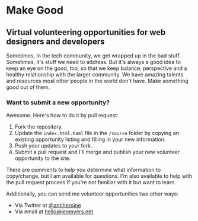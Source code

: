 # Make Good
## Virtual volunteering opportunities for web designers and developers

Sometimes, in the tech community, we get wrapped up in the bad stuff. Sometimes, it's stuff we need to address. But it's always a good idea to keep an eye on the good, too, so that we keep balance, perspective and a healthy relationship with the larger community. We have amazing talents and resources most other people in the world don't have. Make something good out of them.

### Want to submit a new opportunity?

Awesome. Here's how to do it by pull request:

1. Fork the repository.
2. Update the `index.html.haml` file in the `/source` folder by copying an existing opportunity listing and filling in your new information.
3. Push your updates to your fork.
4. Submit a pull request and I'll merge and publish your new volunteer opportunity to the site.

There are comments to help you determine what information to copy/change, but I am available for questions. I'm also available to help with the pull request process if you're not familiar with it but want to learn.

Additionally, you can send me volunteer opportunities two other ways:

* Via Twitter at [@antiheroine](http://twitter.com/antiheroine)
* Via email at [hello@jenmyers.net](mailto:hello@jenmyers.net)